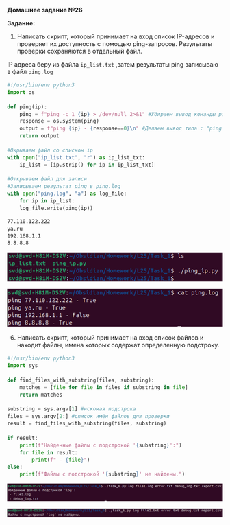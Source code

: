**Домашнее задание №26**

**Задание:**

1. Написать скрипт, который принимает на вход список IP-адресов и проверяет их доступность с помощью ping-запросов. Результаты проверки сохраняются в отдельный файл.

IP адреса беру из файла `ip_list.txt` ,затем результаты ping записываю в файл `ping.log`

```python
#!/usr/bin/env python3
import os

def ping(ip):
	ping = f"ping -c 1 {ip} > /dev/null 2>&1" #Убираем вывод команды ping
	response = os.system(ping)
	output = f"ping {ip} - {response==0}\n" #Делаем вывод типа : "ping host - True(False)"
	return output

#Окрываем файл со списком ip
with open("ip_list.txt", "r") as ip_list_txt:
	ip_list = [ip.strip() for ip in ip_list_txt]

#Открываем файл для записи
#Записываем результат ping в ping.log
with open("ping.log", "a") as log_file:
	for ip in ip_list:
	log_file.write(ping(ip))
```

```ip_list.txt
77.110.122.222
ya.ru
192.168.1.1
8.8.8.8
```

![](screenshots/Pasted%20image%2020250608152530.png)

![](screenshots/Pasted%20image%2020250608152702.png)

6. Написать скрипт, который принимает на вход список файлов и находит файлы, имена которых содержат определенную подстроку.

```python
#!/usr/bin/env python3
import sys

def find_files_with_substring(files, substring):
	matches = [file for file in files if substring in file]
	return matches

substring = sys.argv[1] #искомая подстрока
files = sys.argv[2:] #список имён файлов для проверки
result = find_files_with_substring(files, substring)

if result:
	print(f"Найденные файлы с подстрокой '{substring}':")
	for file in result:
		print(f" - {file}")
else:
	print(f"Файлы с подстрокой '{substring}' не найдены.")
```

![](screenshots/Pasted%20image%2020250608155036.png)

![](screenshots/Pasted%20image%2020250608155114.png)